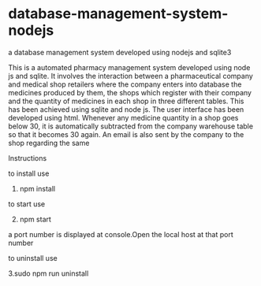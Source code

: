 # database-management-system-nodejs
a database management system developed using nodejs and sqlite3

This is a automated pharmacy management system developed using node js and sqlite. It involves the interaction between a pharmaceutical company and medical shop retailers where the company enters into database the medicines produced by them, the shops which register with their company and the quantity of medicines in each shop in three different tables. This has been achieved using sqlite and node js. The user interface has been developed using html. Whenever any medicine quantity in a shop goes below 30, it is automatically subtracted from the company warehouse table so that it becomes 30 again. An email is also sent by the company to the shop regarding the same

Instructions

to install use
1. npm install

to start use

2. npm start

a port number is displayed at console.Open the local host at that port number


to uninstall use

3.sudo npm run uninstall
